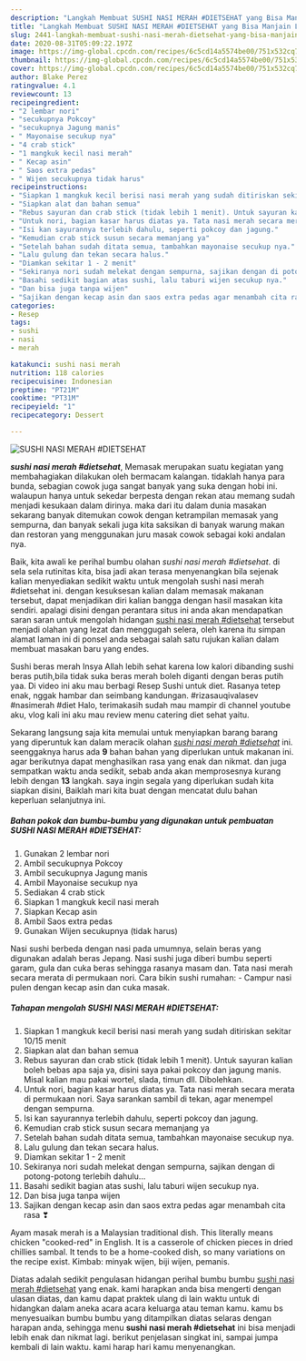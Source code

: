 ```yaml
---
description: "Langkah Membuat SUSHI NASI MERAH #DIETSEHAT yang Bisa Manjain Lidah"
title: "Langkah Membuat SUSHI NASI MERAH #DIETSEHAT yang Bisa Manjain Lidah"
slug: 2441-langkah-membuat-sushi-nasi-merah-dietsehat-yang-bisa-manjain-lidah
date: 2020-08-31T05:09:22.197Z
image: https://img-global.cpcdn.com/recipes/6c5cd14a5574be00/751x532cq70/sushi-nasi-merah-dietsehat-foto-resep-utama.jpg
thumbnail: https://img-global.cpcdn.com/recipes/6c5cd14a5574be00/751x532cq70/sushi-nasi-merah-dietsehat-foto-resep-utama.jpg
cover: https://img-global.cpcdn.com/recipes/6c5cd14a5574be00/751x532cq70/sushi-nasi-merah-dietsehat-foto-resep-utama.jpg
author: Blake Perez
ratingvalue: 4.1
reviewcount: 13
recipeingredient:
- "2 lembar nori"
- "secukupnya Pokcoy"
- "secukupnya Jagung manis"
- " Mayonaise secukup nya"
- "4 crab stick"
- "1 mangkuk kecil nasi merah"
- " Kecap asin"
- " Saos extra pedas"
- " Wijen secukupnya tidak harus"
recipeinstructions:
- "Siapkan 1 mangkuk kecil berisi nasi merah yang sudah ditiriskan sekitar 10/15 menit"
- "Siapkan alat dan bahan semua"
- "Rebus sayuran dan crab stick (tidak lebih 1 menit). Untuk sayuran kalian boleh bebas apa saja ya, disini saya pakai pokcoy dan jagung manis. Misal kalian mau pakai wortel, slada, timun dll. Dibolehkan."
- "Untuk nori, bagian kasar harus diatas ya. Tata nasi merah secara merata di permukaan nori. Saya sarankan sambil di tekan, agar menempel dengan sempurna."
- "Isi kan sayurannya terlebih dahulu, seperti pokcoy dan jagung."
- "Kemudian crab stick susun secara memanjang ya"
- "Setelah bahan sudah ditata semua, tambahkan mayonaise secukup nya."
- "Lalu gulung dan tekan secara halus."
- "Diamkan sekitar 1 - 2 menit"
- "Sekiranya nori sudah melekat dengan sempurna, sajikan dengan di potong-potong terlebih dahulu..."
- "Basahi sedikit bagian atas sushi, lalu taburi wijen secukup nya."
- "Dan bisa juga tanpa wijen"
- "Sajikan dengan kecap asin dan saos extra pedas agar menambah cita rasa ❣"
categories:
- Resep
tags:
- sushi
- nasi
- merah

katakunci: sushi nasi merah 
nutrition: 118 calories
recipecuisine: Indonesian
preptime: "PT21M"
cooktime: "PT31M"
recipeyield: "1"
recipecategory: Dessert

---
```



![SUSHI NASI MERAH #DIETSEHAT](https://img-global.cpcdn.com/recipes/6c5cd14a5574be00/751x532cq70/sushi-nasi-merah-dietsehat-foto-resep-utama.jpg)

<b><i>sushi nasi merah #dietsehat</i></b>, Memasak merupakan suatu kegiatan yang membahagiakan dilakukan oleh bermacam kalangan. tidaklah hanya para bunda, sebagian cowok juga sangat banyak yang suka dengan hobi ini. walaupun hanya untuk sekedar berpesta dengan rekan atau memang sudah menjadi kesukaan dalam dirinya. maka dari itu dalam dunia masakan sekarang banyak ditemukan cowok dengan ketrampilan memasak yang sempurna, dan banyak sekali juga kita saksikan di banyak warung makan dan restoran yang menggunakan juru masak cowok sebagai koki andalan nya.

Baik, kita awali ke perihal bumbu olahan <i>sushi nasi merah #dietsehat</i>. di sela sela rutinitas kita, bisa jadi akan terasa menyenangkan bila sejenak kalian menyediakan sedikit waktu untuk mengolah sushi nasi merah #dietsehat ini. dengan kesuksesan kalian dalam memasak makanan tersebut, dapat menjadikan diri kalian bangga dengan hasil masakan kita sendiri. apalagi disini dengan perantara situs ini anda akan mendapatkan saran saran untuk mengolah hidangan <u>sushi nasi merah #dietsehat</u> tersebut menjadi olahan yang lezat dan menggugah selera, oleh karena itu simpan alamat laman ini di ponsel anda sebagai salah satu rujukan kalian dalam membuat masakan baru yang endes.

Sushi beras merah Insya Allah lebih sehat karena low kalori dibanding sushi beras putih,bila tidak suka beras merah boleh diganti dengan beras putih yaa. Di video ini aku mau berbagi Resep Sushi untuk diet. Rasanya tetep enak, nggak hambar dan seimbang kandungan. #rizasauqivalasev #nasimerah #diet Halo, terimakasih sudah mau mampir di channel youtube aku, vlog kali ini aku mau review menu catering diet sehat yaitu.


Sekarang langsung saja kita memulai untuk menyiapkan barang barang yang diperuntuk kan dalam meracik olahan <u><i>sushi nasi merah #dietsehat</i></u> ini. seenggaknya harus ada <b>9</b> bahan bahan yang diperlukan untuk makanan ini. agar berikutnya dapat menghasilkan rasa yang enak dan nikmat. dan juga sempatkan waktu anda sedikit, sebab anda akan memprosesnya kurang lebih dengan <b>13</b> langkah. saya ingin segala yang diperlukan sudah kita siapkan disini, Baiklah mari kita buat dengan mencatat dulu bahan keperluan selanjutnya ini.

<!--inarticleads1-->

##### Bahan pokok dan bumbu-bumbu yang digunakan untuk pembuatan SUSHI NASI MERAH #DIETSEHAT:

1. Gunakan 2 lembar nori
1. Ambil secukupnya Pokcoy
1. Ambil secukupnya Jagung manis
1. Ambil  Mayonaise secukup nya
1. Sediakan 4 crab stick
1. Siapkan 1 mangkuk kecil nasi merah
1. Siapkan  Kecap asin
1. Ambil  Saos extra pedas
1. Gunakan  Wijen secukupnya (tidak harus)


Nasi sushi berbeda dengan nasi pada umumnya, selain beras yang digunakan adalah beras Jepang. Nasi sushi juga diberi bumbu seperti garam, gula dan cuka beras sehingga rasanya masam dan. Tata nasi merah secara merata di permukaan nori. Cara bikin sushi rumahan: - Campur nasi pulen dengan kecap asin dan cuka masak. 

<!--inarticleads2-->

##### Tahapan mengolah SUSHI NASI MERAH #DIETSEHAT:

1. Siapkan 1 mangkuk kecil berisi nasi merah yang sudah ditiriskan sekitar 10/15 menit
1. Siapkan alat dan bahan semua
1. Rebus sayuran dan crab stick (tidak lebih 1 menit). Untuk sayuran kalian boleh bebas apa saja ya, disini saya pakai pokcoy dan jagung manis. Misal kalian mau pakai wortel, slada, timun dll. Dibolehkan.
1. Untuk nori, bagian kasar harus diatas ya. Tata nasi merah secara merata di permukaan nori. Saya sarankan sambil di tekan, agar menempel dengan sempurna.
1. Isi kan sayurannya terlebih dahulu, seperti pokcoy dan jagung.
1. Kemudian crab stick susun secara memanjang ya
1. Setelah bahan sudah ditata semua, tambahkan mayonaise secukup nya.
1. Lalu gulung dan tekan secara halus.
1. Diamkan sekitar 1 - 2 menit
1. Sekiranya nori sudah melekat dengan sempurna, sajikan dengan di potong-potong terlebih dahulu...
1. Basahi sedikit bagian atas sushi, lalu taburi wijen secukup nya.
1. Dan bisa juga tanpa wijen
1. Sajikan dengan kecap asin dan saos extra pedas agar menambah cita rasa ❣


Ayam masak merah is a Malaysian traditional dish. This literally means chicken &#34;cooked-red&#34; in English. It is a casserole of chicken pieces in dried chillies sambal. It tends to be a home-cooked dish, so many variations on the recipe exist. Kimbab: minyak wijen, biji wijen, pemanis. 

Diatas adalah sedikit pengulasan hidangan perihal bumbu bumbu <u>sushi nasi merah #dietsehat</u> yang enak. kami harapkan anda bisa mengerti dengan ulasan diatas, dan kamu dapat praktek ulang di lain waktu untuk di hidangkan dalam aneka acara acara keluarga atau teman kamu. kamu bs menyesuaikan bumbu bumbu yang ditampilkan diatas selaras dengan harapan anda, sehingga menu <b>sushi nasi merah #dietsehat</b> ini bisa menjadi lebih enak dan nikmat lagi. berikut penjelasan singkat ini, sampai jumpa kembali di lain waktu. kami harap hari kamu menyenangkan.
